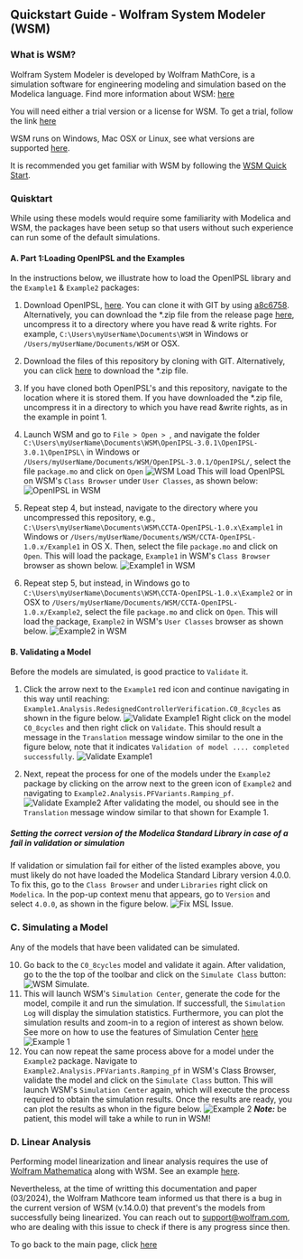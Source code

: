 ## Quickstart Guide - Wolfram System Modeler (WSM)

### What is WSM?
Wolfram System Modeler is developed by Wolfram MathCore, is a simulation software for engineering modeling and simulation based on the Modelica language. Find more information about WSM: [here](https://www.wolfram.com/system-modeler/)

You will need either a trial version or a license for WSM. To get a trial, follow the link [here](https://www.wolfram.com/system-modeler/trial/)

WSM runs on Windows, Mac OSX or Linux, see what versions are supported [here](https://www.wolfram.com/system-modeler/system-requirements/).

It is recommended you get familiar with WSM by following the [WSM Quick Start](https://www.wolfram.com/wolfram-u/courses/modeling-simulation/system-modeler-quick-start-wsm001/).

### Quisktart

While using these models would require some familiarity with Modelica and WSM, the packages have been setup so that users without such experience can run some of the default simulations.

#### A. Part 1:Loading OpenIPSL and the Examples
In the instructions below, we illustrate how to load the OpenIPSL library and the `Example1` & `Example2` packages:
  1. Download OpenIPSL, [here](https://github.com/OpenIPSL/OpenIPSL/). You can clone it with GIT by using [a8c6758](https://github.com/OpenIPSL/OpenIPSL/commit/a8c6758fffa7bd23f925063e9aa075f271ac71ee). Alternatively, you can download the *.zip file from the release page [here](https://github.com/OpenIPSL/OpenIPSL/releases/tag/v3.0.1), uncompress it to a directory where you have read & write rights. For example, `C:\Users\myUserName\Documents\WSM` in Windows or  `/Users/myUserName/Documents/WSM` or OSX.
  2. Download the files of this repository by cloning with GIT. Alternatively, you can click [here](https://github.com/ALSETLab/CCTA-OpenIPSL/archive/refs/tags/v1.0.3.zip) to download the *.zip file.
  3. If you have cloned both OpenIPSL's and this repository, navigate to the location where it is stored them. If you have downloaded the *.zip file, uncompress it in a directory to which you have read &write rights, as in the example in point 1.
  4. Launch WSM and go to `File > Open > `, and navigate the folder `C:\Users\myUserName\Documents\WSM\OpenIPSL-3.0.1\OpenIPSL-3.0.1\OpenIPSL\` in Windows or `/Users/myUserName/Documents/WSM/OpenIPSL-3.0.1/OpenIPSL/`, select the file `package.mo` and click on `Open`
   ![WSM Load](../Assets/img/wsm/wsm_01_openipsl.png)
   This will load OpenIPSL on WSM's `Class Browser` under `User Classes`, as shown below:
   ![OpenIPSL in WSM](../Assets/img/wsm/wsm_01_openipsl_classbrwsr.png)
   
  5. Repeat step 4, but instead, navigate to the directory where you uncompressed this repository, e.g., `C:\Users\myUserName\Documents\WSM\CCTA-OpenIPSL-1.0.x\Example1` in Windows or `/Users/myUserName/Documents/WSM/CCTA-OpenIPSL-1.0.x/Example1` in OS X. Then, select the file `package.mo` and click on `Open`. This will load the package, `Example1` in WSM's `Class Browser` browser as shown below.
  ![Example1 in WSM](../Assets/img/wsm/wsm_02_example1_user_classes.png)
  6. Repeat step 5, but instead, in Windows go to `C:\Users\myUserName\Documents\WSM\CCTA-OpenIPSL-1.0.x\Example2` or in OSX to `/Users/myUserName/Documents/WSM/CCTA-OpenIPSL-1.0.x/Example2`, select the file `package.mo` and click on `Open`. This will load the package, `Example2` in WSM's `User Classes` browser as shown below.
     ![Example2 in WSM](../Assets/img/wsm/wsm_04_wsmuserclasses.png)

#### B. Validating a Model
Before the models are simulated, is good practice to `Validate` it.

  1. Click the arrow next to the `Example1` red icon and continue navigating in this way until reaching: `Example1.Analysis.RedesignedControllerVerification.C0_8cycles` as shown in the figure below. 
  ![Validate Example1](../Assets/img/wsm/wsm_05_example1_model.png)
  Right click on the model `C0_8cycles` and then right click on `Validate`. This should result a message in the `Translation` message window similar to the one in the figure below, note that it indicates `Validation of model .... completed successfully`.
    ![Validate Example1](../Assets/img/wsm/wsm_06_example1_validate.png)

  2. Next, repeat the process for one of the models under the `Example2` package by clicking on the arrow next to the green icon of `Example2` and navigating to `Example2.Analysis.PFVariants.Ramping_pf`.
  ![Validate Example2](../Assets/img/wsm/wsm_08_example2_model.png)
  After validating the model, ou should see in the `Translation` message window similar to that shown for Example 1.

##### Setting the correct version of the Modelica Standard Library in case of a fail in validation or simulation
If validation or simulation fail for either of the listed examples above, you must likely do not have loaded the Modelica Standard Library version 4.0.0. To fix this, go to the `Class Browser` and under `Libraries` right click on `Modelica`. In the pop-up context menu that appears, go to `Version` and select `4.0.0`, as shown in the figure below.
  ![Fix MSL Issue](../Assets/img/wsm/wsm_msl_v4.png).

### C. Simulating a Model
Any of the models that have been validated can be simulated. 
  
  10. Go back to the `C0_8cycles` model and validate it again. After validation, go to the the top of the toolbar and click on the `Simulate Class` button:
  ![WSM Simulate](../Assets/img/wsm/wsm_11_simulate.png).
  10. This will launch WSM's `Simulation Center`, generate the code for the model, compile it and run the simulation. If successfull, the `Simulation Log` will display the simulation statistics. Furthermore, you can plot the simulation results and zoom-in to a region of interest as shown below. See more on how to use the features of Simulation Center [here](https://reference.wolfram.com/system-modeler/UserGuide/SimulationCenter.html)
    ![Example 1](../Assets/img/wsm/wsm_07_example1_result.png)
  11. You can now repeat the same process above for a model under the `Example2` package. Navigate to `Example2.Analysis.PFVariants.Ramping_pf` in WSM's Class Browser, validate the model and click on the `Simulate Class` button. This will launch WSM's `Simulation Center` again, which will execute the process required to obtain the simulation results. Once the results are ready, you can plot the results as whon in the figure below.
  ![Example 2](../Assets/img/wsm/wsm_09_example2_simulate.png)
  ***Note:*** be patient, this model will take a while to run in WSM!

### D. Linear Analysis
Performing model linearization and linear analysis requires the use of [Wolfram Mathematica](https://www.wolfram.com/mathematica/) along with WSM. See an example [here](https://reference.wolfram.com/language/ref/SystemModelLinearize.html).

Nevertheless, at the time of writting this documentation and paper (03/2024), the Wolfram Mathcore team informed us that there is a bug in the current version of WSM (v.14.0.0) that prevent's the models from successfully being linearized. You can reach out to support@wolfram.com, who are dealing with this issue to check if there is any progress since then.

To go back to the main page, click [here](../README.md)